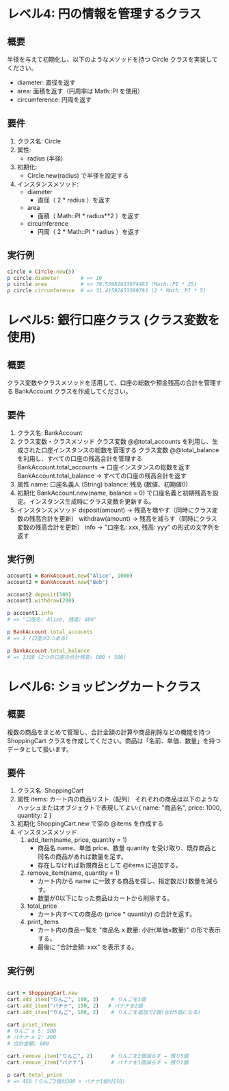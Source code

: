 # レベル4: 円の情報を管理するクラス
## 概要
半径を与えて初期化し、以下のようなメソッドを持つ Circle クラスを実装してください。

* diameter: 直径を返す
* area: 面積を返す（円周率は Math::PI を使用）
* circumference: 円周を返す
## 要件
1. クラス名: Circle
2. 属性:
    * radius (半径)
3. 初期化:
    * Circle.new(radius) で半径を設定する
4. インスタンスメソッド:
    * diameter
        * 直径（ 2 * radius ）を返す
    * area
        * 面積（ Math::PI * radius**2 ）を返す
    * circumference
        * 円周（ 2 * Math::PI * radius ）を返す
## 実行例
```ruby
circle = Circle.new(5)
p circle.diameter       # => 10
p circle.area           # => 78.53981633974483 (Math::PI * 25)
p circle.circumference  # => 31.41592653589793 (2 * Math::PI * 5)
```

# レベル5: 銀行口座クラス (クラス変数を使用)
## 概要
クラス変数やクラスメソッドを活用して、口座の総数や預金残高の合計を管理する BankAccount クラスを作成してください。

## 要件
1. クラス名: BankAccount
2. クラス変数・クラスメソッド
    クラス変数 @@total_accounts を利用し、生成された口座インスタンスの総数を管理する
    クラス変数 @@total_balance を利用し、すべての口座の残高合計を管理する
    BankAccount.total_accounts → 口座インスタンスの総数を返す
    BankAccount.total_balance → すべての口座の残高合計を返す
3. 属性
    name: 口座名義人 (String)
    balance: 残高 (数値、初期値0)
4. 初期化
    BankAccount.new(name, balance = 0) で口座名義と初期残高を設定。インスタンス生成時にクラス変数を更新する。
5. インスタンスメソッド
    deposit(amount) → 残高を増やす（同時にクラス変数の残高合計を更新）
    withdraw(amount) → 残高を減らす（同時にクラス変数の残高合計を更新）
    info → "口座名: xxx, 残高: yyy" の形式の文字列を返す
## 実行例
```ruby
account1 = BankAccount.new("Alice", 1000)
account2 = BankAccount.new("Bob")

account2.deposit(500)
account1.withdraw(200)

p account1.info  
# => "口座名: Alice, 残高: 800"

p BankAccount.total_accounts 
# => 2 (口座が2つある)

p BankAccount.total_balance  
# => 1300 (2つの口座の合計残高: 800 + 500)
```

# レベル6: ショッピングカートクラス
## 概要
複数の商品をまとめて管理し、合計金額の計算や商品削除などの機能を持つ ShoppingCart クラスを作成してください。商品は「名前、単価、数量」を持つデータとして扱います。

## 要件
1. クラス名: ShoppingCart
2. 属性
    items: カート内の商品リスト（配列）
        それぞれの商品は以下のようなハッシュまたはオブジェクトで表現してよい:{ name: "商品名", price: 1000, quantity: 2 }
3. 初期化
    ShoppingCart.new で空の @items を作成する
4. インスタンスメソッド
    1. add_item(name, price, quantity = 1)
        * 商品名 name、単価 price、数量 quantity を受け取り、既存商品と同名の商品があれば数量を足す。
        * 存在しなければ新規商品として @items に追加する。
    2. remove_item(name, quantity = 1)
        * カート内から name に一致する商品を探し、指定数だけ数量を減らす。
        * 数量が0以下になった商品はカートから削除する。
    3. total_price
        * カート内すべての商品の (price * quantity) の合計を返す。
    4. print_items
        * カート内の商品一覧を "商品名 x 数量: 小計(単価×数量)" の形で表示する。
        * 最後に "合計金額: xxx" を表示する。
## 実行例
```ruby

cart = ShoppingCart.new
cart.add_item("りんご", 100, 3)    # りんごを3個
cart.add_item("バナナ", 150, 2)   # バナナを2個
cart.add_item("りんご", 100, 2)    # りんごを追加で2個(合計5個になる)

cart.print_items
# りんご x 5: 500
# バナナ x 2: 300
# 合計金額: 800

cart.remove_item("りんご", 2)      # りんごを2個減らす → 残り3個
cart.remove_item("バナナ")         # バナナを1個減らす → 残り1個

p cart.total_price
# => 450 (りんご3個分300 + バナナ1個分150)
```
